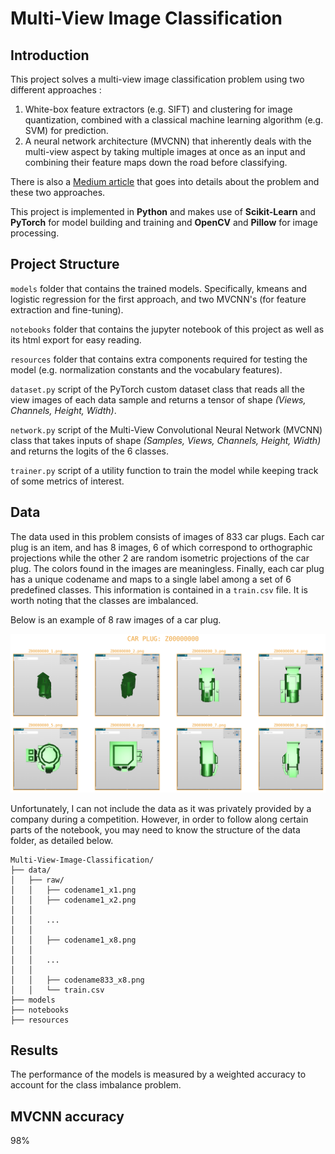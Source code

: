 # Multi-View Image Classification

## Introduction

This project solves a multi-view image classification problem using two different approaches : 

1. White-box feature extractors (e.g. SIFT) and clustering for image quantization, combined with a classical machine learning algorithm (e.g. SVM) for prediction.
2. A neural network architecture (MVCNN) that inherently deals with the multi-view aspect by taking multiple images at once as an input and combining their feature maps down the road before classifying.

There is also a [Medium article](https://towardsdatascience.com/multi-view-image-classification-427c69720f30) that goes into details about the problem and these two approaches.

This project is implemented in **Python** and makes use of **Scikit-Learn** and **PyTorch** for model building and training and **OpenCV** and **Pillow** for image processing.

## Project Structure

`models` folder that contains the trained models. Specifically, kmeans and logistic regression for the first approach, and two MVCNN's (for feature extraction and fine-tuning).

`notebooks` folder that contains the jupyter notebook of this project as well as its html export for easy reading.

`resources`  folder that contains extra components required for testing the model (e.g. normalization constants and the vocabulary features).

`dataset.py` script of the PyTorch custom dataset class that reads all the view images of each data sample and returns a tensor of shape *(Views, Channels, Height, Width)*.

`network.py` script of the Multi-View Convolutional Neural Network (MVCNN) class that takes inputs of shape *(Samples, Views, Channels, Height, Width)* and returns the logits of the 6 classes. 

`trainer.py` script of a utility function to train the model while keeping track of some metrics of interest.

## Data

The data used in this problem consists of images of 833 car plugs. Each car plug is an item, and has 8 images, 6 of which correspond to orthographic projections while the other 2 are random isometric projections of the car plug. The colors found in the images are meaningless. Finally, each car plug has a unique codename and maps to a single label among a set of 6 predefined classes. This information is contained in a `train.csv` file. It is worth noting that the classes are imbalanced.

Below is an example of 8 raw images of a car plug.

![Multi-view Car Plug](/images/multi_view_car_plug.png)

Unfortunately, I can not include the data as it was privately provided by a company during a competition. However, in order to follow along certain parts of the notebook, you may need to know the structure of the data folder, as detailed below.

    Multi-View-Image-Classification/
    ├── data/
    │   ├── raw/
    │   │   ├── codename1_x1.png
    │   │   ├── codename1_x2.png
    │   │
    │   │   ...
    │   │
    │   │   ├── codename1_x8.png
    │   │
    │   │   ...
    │   │   
    │   │   ├── codename833_x8.png
    │   │   └── train.csv
    ├── models
    ├── notebooks
    ├── resources

## Results

The performance of the models is measured by a weighted accuracy to account for the class imbalance problem.


MVCNN accuracy
 ------------------
98%
